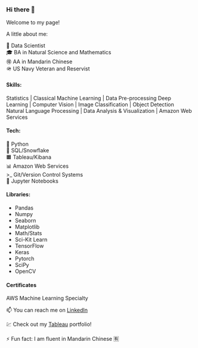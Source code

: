 ### Hi there 👋

Welcome to my page!

A little about me:


🌱 Data Scientist\
🎓 BA in Natural Science and Mathematics\
🉐 AA in Mandarin Chinese\
🪖 US Navy Veteran and Reservist

#### Skills:
Statistics | Classical Machine Learning | Data Pre-processing
Deep Learning | Computer Vision | Image Classification | Object Detection\
Natural Language Processing | Data Analysis & Visualization | Amazon Web Services


#### Tech:

🐍 Python\
🎈 SQL/Snowflake\
🟧 Tableau/Kibana\
📊 Amazon Web Services\
\>_ Git/Version Control Systems\
📒 Jupyter Notebooks


#### Libraries:
  - Pandas
  - Numpy
  - Seaborn
  - Matplotlib
  - Math/Stats
  - Sci-Kit Learn
  - TensorFlow
  - Keras
  - Pytorch
  - SciPy
  - OpenCV

#### Certificates
AWS Machine Learning Specialty


📫  You can reach me on [LinkedIn](https://www.linkedin.com/in/desiree-mcelroy/)

💹  Check out my [Tableau](https://public.tableau.com/app/profile/desiree.mcelroy) portfolio!

⚡ Fun fact: I am fluent in Mandarin Chinese 🈶


<!--
**DesireeMcElroy/DesireeMcElroy** is a ✨ _special_ ✨ repository because its `README.md` (this file) appears on your GitHub profile.
-->
